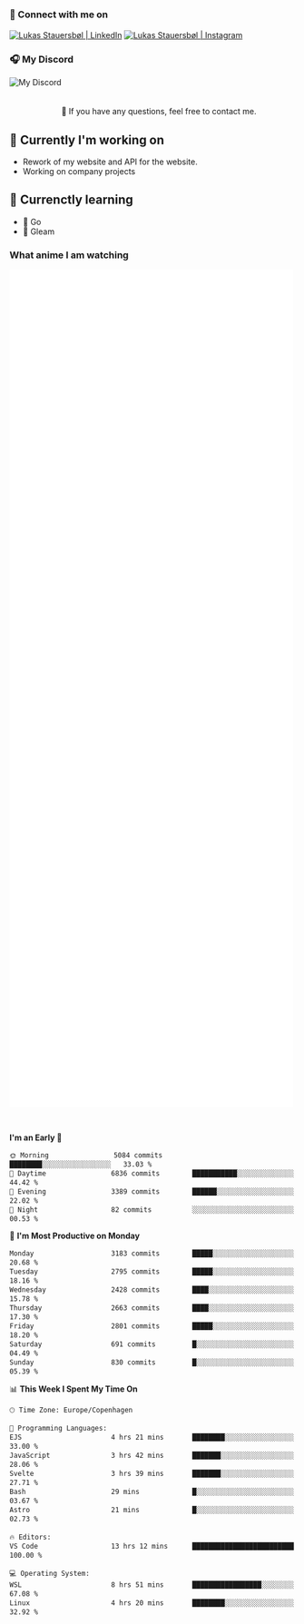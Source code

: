 ### 🔗 Connect with me on
<a href="https://www.instagram.com/lukas_stauersbol" target="_blank"><img align="center" src="https://raw.githubusercontent.com/stauersbol/stauersbol/main/images/instagram.svg" alt="Lukas Stauersbøl | LinkedIn" width="30px"/></a>
<a href="https://www.linkedin.com/in/lukas-stauersbol/" target="_blank"><img align="center" src="https://raw.githubusercontent.com/stauersbol/stauersbol/main/images/linkedin.svg" alt="Lukas Stauersbøl | Instagram" width="30px"/></a>

<p align="center">
 <h3>🎧 My Discord</h3>
 <img align="left" height="55px" src="https://discord.c99.nl/widget/theme-2/147806323323568128.png" alt="My Discord" />
</p>

<br/>
<br/>
<br/>
💬 If you have any questions, feel free to contact me.

## 🔭 Currently I'm working on
- Rework of my website and API for the website.
- Working on company projects
 
## 🌱 Currenctly learning
- 💙 Go
- 💜 Gleam

### What anime I am watching
<a href="https://anilist.co/user/slashiy/" align="center"><img align="center" width="500px" src="metrics.plugin.personal.anilist.svg" /></a>

<br/>

<!--START_SECTION:waka-->
**I'm an Early 🐤** 

```text
🌞 Morning                5084 commits        ████████░░░░░░░░░░░░░░░░░   33.03 % 
🌆 Daytime                6836 commits        ███████████░░░░░░░░░░░░░░   44.42 % 
🌃 Evening                3389 commits        ██████░░░░░░░░░░░░░░░░░░░   22.02 % 
🌙 Night                  82 commits          ░░░░░░░░░░░░░░░░░░░░░░░░░   00.53 % 
```
📅 **I'm Most Productive on Monday** 

```text
Monday                   3183 commits        █████░░░░░░░░░░░░░░░░░░░░   20.68 % 
Tuesday                  2795 commits        █████░░░░░░░░░░░░░░░░░░░░   18.16 % 
Wednesday                2428 commits        ████░░░░░░░░░░░░░░░░░░░░░   15.78 % 
Thursday                 2663 commits        ████░░░░░░░░░░░░░░░░░░░░░   17.30 % 
Friday                   2801 commits        █████░░░░░░░░░░░░░░░░░░░░   18.20 % 
Saturday                 691 commits         █░░░░░░░░░░░░░░░░░░░░░░░░   04.49 % 
Sunday                   830 commits         █░░░░░░░░░░░░░░░░░░░░░░░░   05.39 % 
```


📊 **This Week I Spent My Time On** 

```text
🕑︎ Time Zone: Europe/Copenhagen

💬 Programming Languages: 
EJS                      4 hrs 21 mins       ████████░░░░░░░░░░░░░░░░░   33.00 % 
JavaScript               3 hrs 42 mins       ███████░░░░░░░░░░░░░░░░░░   28.06 % 
Svelte                   3 hrs 39 mins       ███████░░░░░░░░░░░░░░░░░░   27.71 % 
Bash                     29 mins             █░░░░░░░░░░░░░░░░░░░░░░░░   03.67 % 
Astro                    21 mins             █░░░░░░░░░░░░░░░░░░░░░░░░   02.73 % 

🔥 Editors: 
VS Code                  13 hrs 12 mins      █████████████████████████   100.00 % 

💻 Operating System: 
WSL                      8 hrs 51 mins       █████████████████░░░░░░░░   67.08 % 
Linux                    4 hrs 20 mins       ████████░░░░░░░░░░░░░░░░░   32.92 % 
```


<!--END_SECTION:waka-->
